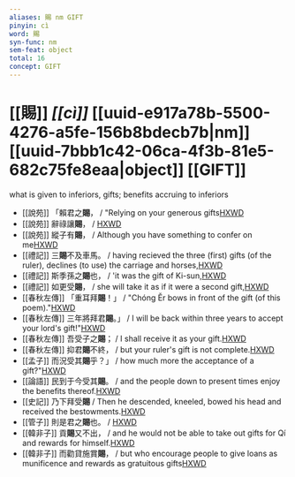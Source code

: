 ```yaml
---
aliases: 賜 nm GIFT
pinyin: cì
word: 賜
syn-func: nm
sem-feat: object
total: 16
concept: GIFT 
---
```

# [[賜]] *[[cì]]*  [[uuid-e917a78b-5500-4276-a5fe-156b8bdecb7b|nm]] [[uuid-7bbb1c42-06ca-4f3b-81e5-682c75fe8eaa|object]] [[GIFT]]
what is given to inferiors, gifts; benefits accruing to inferiors
 - [[說苑]] 「賴君之**賜**， / "Relying on your generous gifts[HXWD](https://hxwd.org/textview.html?location=CH1a0907_CHANT_002-13a.10)
 - [[說苑]] 辭祿讓**賜**， / [HXWD](https://hxwd.org/textview.html?location=CH1a0907_CHANT_002-1a.54)
 - [[說苑]] 縱子有**賜**，
                     / Although you have something to confer on me[HXWD](https://hxwd.org/textview.html?location=CH1a0907_CHANT_004-6a.17)
 - [[禮記]] 三**賜**不及車馬。 / having recieved the three (first) gifts (of the ruler), declines (to use) the carriage and horses,[HXWD](https://hxwd.org/textview.html?location=KR1d0052_tls_001-11a.3)
 - [[禮記]] 斯季孫之**賜**也， / 'it was the gift of Ki-sun,[HXWD](https://hxwd.org/textview.html?location=KR1d0052_tls_003-18a.21)
 - [[禮記]] 如更受**賜**， / she will take it as if it were a second gift,[HXWD](https://hxwd.org/textview.html?location=KR1d0052_tls_012-13a.30)
 - [[春秋左傳]] 「重耳拜**賜**！」 / "Chóng Ěr bows in front of the gift (of this poem)."[HXWD](https://hxwd.org/textview.html?location=KR1e0001_tls_005-374a.10)
 - [[春秋左傳]] 三年將拜君**賜**。」 / I will be back within three years to accept your lord's gift!"[HXWD](https://hxwd.org/textview.html?location=KR1e0001_tls_005-581a.1)
 - [[春秋左傳]] 吾受子之**賜**； / I shall receive it as your gift.[HXWD](https://hxwd.org/textview.html?location=KR1e0001_tls_006-139a.17)
 - [[春秋左傳]] 抑君**賜**不終， / but your ruler's gift is not complete.[HXWD](https://hxwd.org/textview.html?location=KR1e0001_tls_009-390a.7)
 - [[孟子]] 而況受其**賜**乎？」 / how much more the acceptance of a gift?"[HXWD](https://hxwd.org/textview.html?location=KR1h0001_tls_010-20a.1)
 - [[論語]] 民到于今受其**賜**。 / and the people down to present times enjoy the benefits thereof.[HXWD](https://hxwd.org/textview.html?location=KR1h0004_tls_014-23a.11)
 - [[史記]] 乃下拜受**賜**
                     / Then he descended, kneeled, bowed his head and received the bestowments.[HXWD](https://hxwd.org/textview.html?location=KR2a0001_tls_032-36a.11)
 - [[管子]] 則是君之**賜**也。 / [HXWD](https://hxwd.org/textview.html?location=KR3c0001_tls_008-24a.10)
 - [[韓非子]] 貢**賜**又不出， / and he would not be able to take out gifts for Qí and rewards for himself.[HXWD](https://hxwd.org/textview.html?location=KR3c0005_tls_035-48a.6)
 - [[韓非子]] 而勸貸施賞**賜**， / but who encourage people to give loans as munificence and rewards as gratuitous gifts[HXWD](https://hxwd.org/textview.html?location=KR3c0005_tls_047-31a.5)